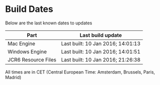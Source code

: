 # Build Dates

Below are the last known dates to updates

Part | Last build update
-----|-----
Mac Engine | Last built: 10 Jan 2016; 14:01:13
Windows Engine | Last built: 10 Jan 2016; 14:01:51
JCR6 Resource Files | Last built: 10 Jan 2016; 21:26:38
All times are in CET (Central European Time: Amsterdam, Brussels, Paris, Madrid)



